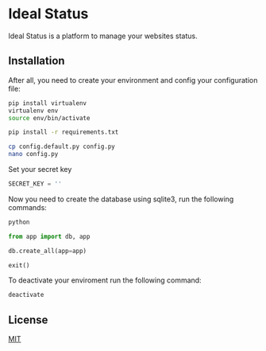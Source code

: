 # Ideal Status

Ideal Status is a platform to manage your websites status.


## Installation

After all, you need to create your environment and config your configuration file:

```bash
pip install virtualenv
virtualenv env
source env/bin/activate

pip install -r requirements.txt
```

```bash
cp config.default.py config.py
nano config.py
```
Set your secret key

```python
SECRET_KEY = ''
```

Now you need to create the database using sqlite3, run the following commands:
```bash
python
```

```python
from app import db, app

db.create_all(app=app)

exit()
```

To deactivate your enviroment run the following command:
```bash
deactivate
```

## License
[MIT](https://mit-license.org/)
